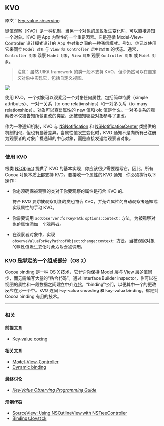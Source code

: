 ## KVO

原文：[Key-value observing](https://developer.apple.com/library/archive/documentation/General/Conceptual/DevPedia-CocoaCore/KVO.html#//apple_ref/doc/uid/TP40008195-CH16-SW1)

键值观察（KVO）是一种机制，当另一个对象的属性发生变化时，可以直接通知一个对象。KVO 是 App 内聚性的一个重要因素。它是遵循 Model-View-Controller 设计模式设计的 App 中对象之间的一种通信模式。例如，你可以使用它来同步 `Model 对象` 与 `View 和 Controller 层中的对象` 的状态。通常，`Controller 对象` 观察 `Model 对象`，`View 对象` 观察 `Controller 对象`  或  `Model 对象`。

> 注意：虽然 UIKit framework 的类一般不支持 KVO，但你仍然可以在自定义对象中实现它，包括自定义视图。

![](https://gitee.com/junteng/images/raw/master/img/20220109061947.png)

使用 KVO，一个对象可以观察另一个对象任何属性，包括简单特质（simple attributes）、一对一关系（to-one relationships）和一对多关系（to-many relationships）。对象可以查出属性的 new 值和 old 值是什么。一对多关系的观察者不仅被告知所做更改的类型，还被告知哪些对象参与了更改。

作为一种通知机制，KVO 与 [NSNotification](https://developer.apple.com/documentation/foundation/nsnotification)  和 [NSNotificationCenter](https://developer.apple.com/library/archive/documentation/LegacyTechnologies/WebObjects/WebObjects_3.5/Reference/Frameworks/ObjC/Foundation/Classes/NSNotificationCenter/Description.html#//apple_ref/occ/cl/NSNotificationCenter) 类提供的机制相似，但也有显著差异。当属性值发生变化时，KVO 通知不是向所有已注册为观察者的对象广播通知的中心对象，而是直接发送给观察者对象。

---

### 使用 KVO

根类 [NSObject](https://developer.apple.com/library/archive/documentation/LegacyTechnologies/WebObjects/WebObjects_3.5/Reference/Frameworks/ObjC/Foundation/Classes/NSObject/Description.html#//apple_ref/occ/cl/NSObject) 提供了 KVO 的基本实现，你应该很少需要覆写它。因此，所有 Cocoa 对象本质上都支持 KVO。要接收一个属性的 KVO 通知，你必须执行以下操作：

* 你必须确保被观察的类对于你要观察的属性是符合 KVO 的。

  符合 KVO 要求被观察对象的类也符合 KVC，并允许属性的自动观察者通知或实现属性的手动 KVO。

* 你需要调用  `addObserver:forKeyPath:options:context:` 方法，为被观察对象的属性添加一个观察者。

* 在观察者对象中，实现 `observeValueForKeyPath:ofObject:change:context:` 方法。当被观察对象的属性值发生变化时此方法会被调用。

### KVO 是绑定的一个组成部分（OS X）

Cocoa binding 是一种 OS X 技术，它允许你保持 Model 层与 View 层的值同步，而无需编写大量的“粘合代码”。通过 Interface Builder inspector，你可以在视图的属性和一段数据之间建立中介连接，“binding”它们，以便其中一个的更改反应在另一个中。KVO 连同 key-value encoding 和 key-value binding，都是对 Cocoa binding 有用的技术。 

---

### 相关

#### 前提文章

* [Key-value coding](https://developer.apple.com/library/archive/documentation/General/Conceptual/DevPedia-CocoaCore/KeyValueCoding.html#//apple_ref/doc/uid/TP40008195-CH25-SW1)

#### 相关文章

- [Model-View-Controller](https://developer.apple.com/library/archive/documentation/General/Conceptual/DevPedia-CocoaCore/MVC.html#//apple_ref/doc/uid/TP40008195-CH32-SW1)
- [Dynamic binding](https://developer.apple.com/library/archive/documentation/General/Conceptual/DevPedia-CocoaCore/DynamicBinding.html#//apple_ref/doc/uid/TP40008195-CH15-SW1)

#### 最终讨论

* *[Key-Value Observing Programming Guide](https://developer.apple.com/library/archive/documentation/Cocoa/Conceptual/KeyValueObserving/KeyValueObserving.html#//apple_ref/doc/uid/10000177i)*

#### 示例代码

- [SourceView: Using NSOutlineView with NSTreeController](https://developer.apple.com/library/archive/samplecode/SourceView/Introduction/Intro.html#//apple_ref/doc/uid/DTS10004441)
- [BindingsJoystick](https://developer.apple.com/library/archive/samplecode/BindingsJoystick/Introduction/Intro.html#//apple_ref/doc/uid/DTS10003684)

